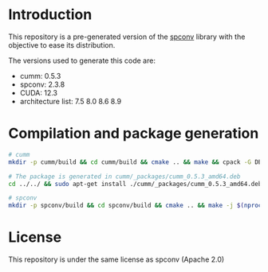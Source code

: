 
# Introduction

This repository is a pre-generated version of the [spconv](https://github.com/traveller59/spconv) library with the objective to ease its distribution.

The versions used to generate this code are:
 - cumm: 0.5.3
 - spconv: 2.3.8
 - CUDA: 12.3
 - architecture list: 7.5 8.0 8.6 8.9

# Compilation and package generation

```bash
# cumm
mkdir -p cumm/build && cd cumm/build && cmake .. && make && cpack -G DEB

# The package is generated in cumm/_packages/cumm_0.5.3_amd64.deb
cd ../../ && sudo apt-get install ./cumm/_packages/cumm_0.5.3_amd64.deb

# spconv
mkdir -p spconv/build && cd spconv/build && cmake .. && make -j $(nproc) && cpack -G DEB

```

# License

This repository is under the same license as spconv (Apache 2.0)